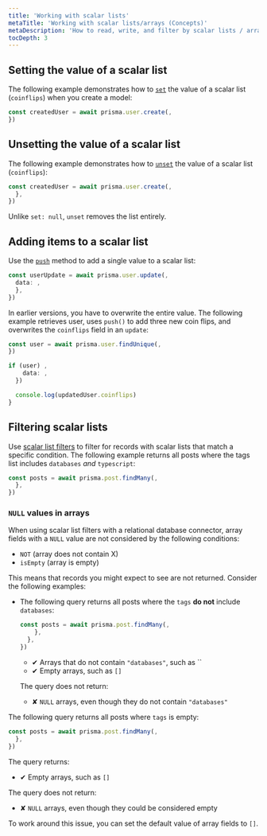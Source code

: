 ```yaml
---
title: 'Working with scalar lists'
metaTitle: 'Working with scalar lists/arrays (Concepts)'
metaDescription: 'How to read, write, and filter by scalar lists / arrays.'
tocDepth: 3
---
```


## Setting the value of a scalar list

The following example demonstrates how to [`set`](/orm/reference/prisma-client-reference#set-1) the value of a scalar list (`coinflips`) when you create a model:

```ts
const createdUser = await prisma.user.create(,
})
```

## Unsetting the value of a scalar list

The following example demonstrates how to [`unset`](/orm/reference/prisma-client-reference#unset) the value of a scalar list (`coinflips`):

```ts
const createdUser = await prisma.user.create(,
  },
})
```

Unlike `set: null`, `unset` removes the list entirely.

## Adding items to a scalar list

Use the [`push`](/orm/reference/prisma-client-reference#push) method to add a single value to a scalar list:

```ts
const userUpdate = await prisma.user.update(,
  data: ,
  },
})
```

In earlier versions, you have to overwrite the entire value. The following example retrieves user, uses `push()` to add three new coin flips, and overwrites the `coinflips` field in an `update`:

```ts
const user = await prisma.user.findUnique(,
})

if (user) ,
    data: ,
  })

  console.log(updatedUser.coinflips)
}
```

## Filtering scalar lists

Use [scalar list filters](/orm/reference/prisma-client-reference#scalar-list-filters) to filter for records with scalar lists that match a specific condition. The following example returns all posts where the tags list includes `databases` _and_ `typescript`:

```ts
const posts = await prisma.post.findMany(,
  },
})
```

### `NULL` values in arrays

When using scalar list filters with a relational database connector, array fields with a `NULL` value are not considered by the following conditions:

- `NOT` (array does not contain X)
- `isEmpty` (array is empty)

This means that records you might expect to see are not returned. Consider the following examples:

- The following query returns all posts where the `tags` **do not** include `databases`:

  ```ts
  const posts = await prisma.post.findMany(,
      },
    },
  })
  ```

  - ✔ Arrays that do not contain `"databases"`, such as ``
  - ✔ Empty arrays, such as `[]`

  The query does not return:
  - ✘ `NULL` arrays, even though they do not contain `"databases"`

The following query returns all posts where `tags` is empty:

```ts
const posts = await prisma.post.findMany(,
  },
})
```

The query returns:

- ✔ Empty arrays, such as `[]`

The query does not return:

- ✘ `NULL` arrays, even though they could be considered empty

To work around this issue, you can set the default value of array fields to `[]`.
